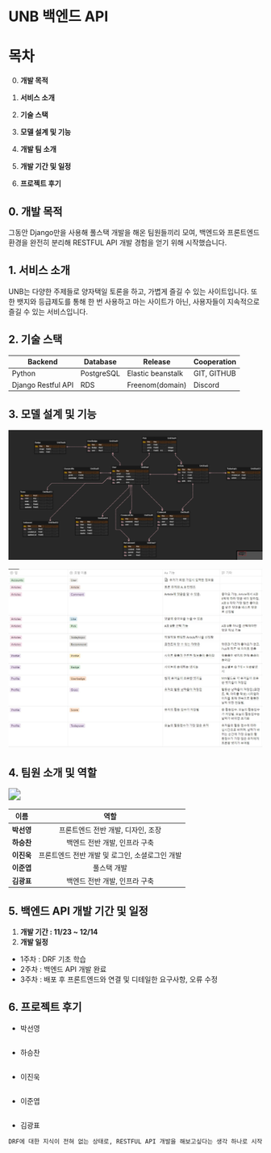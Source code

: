 # UNB 백엔드 API

# 목차

0. **개발 목적**

1. **서비스 소개**
2. **기술 스택**
3. **모델 설계 및 기능** 
4. **개발 팀 소개**
5. **개발 기간 및 일정**
6. **프로젝트 후기**

## 0. 개발 목적

그동안 Django만을 사용해 풀스택 개발을 해온 팀원들끼리 모여, 백엔드와 프론트엔드 환경을 완전히 분리해 RESTFUL API 개발 경험을 얻기 위해 시작했습니다.

## 1. 서비스 소개

UNB는 다양한 주제들로 양자택일 토론을 하고, 가볍게 즐길 수 있는 사이트입니다. 또한 뱃지와 등급제도를 통해 한 번 사용하고 마는 사이트가 아닌, 사용자들이 지속적으로 즐길 수 있는 서비스입니다.

## 2. 기술 스택

| Backend            | Database   | Release           | Cooperation |
| ------------------ | ---------- | ----------------- | ----------- |
| Python             | PostgreSQL | Elastic beanstalk | GIT, GITHUB |
| Django Restful API | RDS        | Freenom(domain)   | Discord     |

## 3. 모델 설계 및 기능

![image-20221213142338451](README.assets/image-20221213142338451.png)

<img src="./README.assets/model.jpg" alt="모델"  />

## 4. 팀원 소개 및 역할

<a href="https://github.com/psun0610/UNB_Back/graphs/contributors">
  <img src="https://contrib.rocks/image?repo=psun0610/UNB_Back" style="zoom: 150%;"/>
</a>

|    이름    |                      역할                       |
| :--------: | :---------------------------------------------: |
| **박선영** |       프론트엔드 전반 개발, 디자인, 조장        |
| **하승찬** |          백엔드 전반 개발, 인프라 구축          |
| **이진욱** | 프론트엔드 전반 개발 및 로그인, 소셜로그인 개발 |
| **이준엽** |                   풀스택 개발                   |
| **김광표** |          백엔드 전반 개발, 인프라 구축          |

## 5. 백엔드 API 개발 기간 및 일정

1. **개발 기간 : 11/23 ~ 12/14**
2. **개발 일정**

* 1주차 : DRF 기초 학습
* 2주차 : 백엔드 API 개발 완료
* 3주차 : 배포 후 프론트엔드와 연결 및 디테일한 요구사항, 오류 수정

## 6. 프로젝트 후기

* 박선영

```markdown
```

* 하승찬

```markdown

```

* 이진욱

```markdown

```

* 이준엽

```markdown

```

* 김광표

```markdown
DRF에 대한 지식이 전혀 없는 상태로, RESTFUL API 개발을 해보고싶다는 생각 하나로 시작한 프로젝트였다. 정말 제로베이스에서 시작했기에 처음에는 3주만에 완성 할 수 있을까? 싶었지만 하다보니 DRF도 결국 Django에서 비롯했고, Django와 크게 다르지 않다는 것을 깨달았다. 새로운 것을 배워서 재미있었고, 프론트와 백엔드를 완전히 분리해서 개발을 하다보니 더욱 더 협업이 중요했기에 협업에 대해 많이 배울 수 있는 시간이었다. 
```

